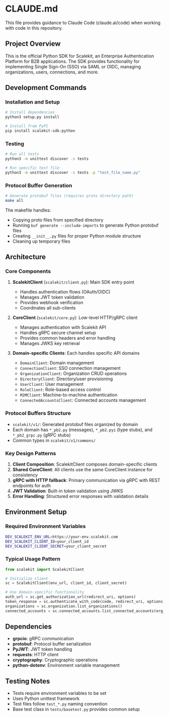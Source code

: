 # CLAUDE.md

This file provides guidance to Claude Code (claude.ai/code) when working with code in this repository.

## Project Overview
This is the official Python SDK for Scalekit, an Enterprise Authentication Platform for B2B applications. The SDK provides functionality for implementing Single Sign-On (SSO) via SAML or OIDC, managing organizations, users, connections, and more.

## Development Commands

### Installation and Setup
```bash
# Install dependencies
python3 setup.py install

# Install from PyPI
pip install scalekit-sdk-python
```

### Testing
```bash
# Run all tests
python3 -m unittest discover -s tests

# Run specific test file
python3 -m unittest discover -s tests -p "test_file_name.py"
```

### Protocol Buffer Generation
```bash
# Generate protobuf files (requires proto directory path)
make all
```

The makefile handles:
- Copying proto files from specified directory
- Running `buf generate --include-imports` to generate Python protobuf files
- Creating `__init__.py` files for proper Python module structure
- Cleaning up temporary files

## Architecture

### Core Components

1. **ScalekitClient** (`scalekit/client.py`): Main SDK entry point
   - Handles authentication flows (OAuth/OIDC)
   - Manages JWT token validation
   - Provides webhook verification
   - Coordinates all sub-clients

2. **CoreClient** (`scalekit/core.py`): Low-level HTTP/gRPC client
   - Manages authentication with Scalekit API
   - Handles gRPC secure channel setup
   - Provides common headers and error handling
   - Manages JWKS key retrieval

3. **Domain-specific Clients**: Each handles specific API domains
   - `DomainClient`: Domain management
   - `ConnectionClient`: SSO connection management
   - `OrganizationClient`: Organization CRUD operations
   - `DirectoryClient`: Directory/user provisioning
   - `UserClient`: User management
   - `RoleClient`: Role-based access control
   - `M2MClient`: Machine-to-machine authentication
   - `ConnectedAccountsClient`: Connected accounts management

### Protocol Buffers Structure
- `scalekit/v1/`: Generated protobuf files organized by domain
- Each domain has `*_pb2.py` (messages), `*_pb2.pyi` (type stubs), and `*_pb2_grpc.py` (gRPC stubs)
- Common types in `scalekit/v1/commons/`

### Key Design Patterns

1. **Client Composition**: ScalekitClient composes domain-specific clients
2. **Shared CoreClient**: All clients use the same CoreClient instance for consistency
3. **gRPC with HTTP fallback**: Primary communication via gRPC with REST endpoints for auth
4. **JWT Validation**: Built-in token validation using JWKS
5. **Error Handling**: Structured error responses with validation details

## Environment Setup

### Required Environment Variables
```bash
DEV_SCALEKIT_ENV_URL=https://your-env.scalekit.com
DEV_SCALEKIT_CLIENT_ID=your_client_id
DEV_SCALEKIT_CLIENT_SECRET=your_client_secret
```

### Typical Usage Pattern
```python
from scalekit import ScalekitClient

# Initialize client
sc = ScalekitClient(env_url, client_id, client_secret)

# Use domain-specific functionality
auth_url = sc.get_authorization_url(redirect_uri, options)
token_response = sc.authenticate_with_code(code, redirect_uri, options)
organizations = sc.organization.list_organizations()
connected_accounts = sc.connected_accounts.list_connected_accounts(org_id, user_id)
```

## Dependencies
- **grpcio**: gRPC communication
- **protobuf**: Protocol buffer serialization  
- **PyJWT**: JWT token handling
- **requests**: HTTP client
- **cryptography**: Cryptographic operations
- **python-dotenv**: Environment variable management

## Testing Notes
- Tests require environment variables to be set
- Uses Python unittest framework
- Test files follow `test_*.py` naming convention
- Base test class in `tests/basetest.py` provides common setup